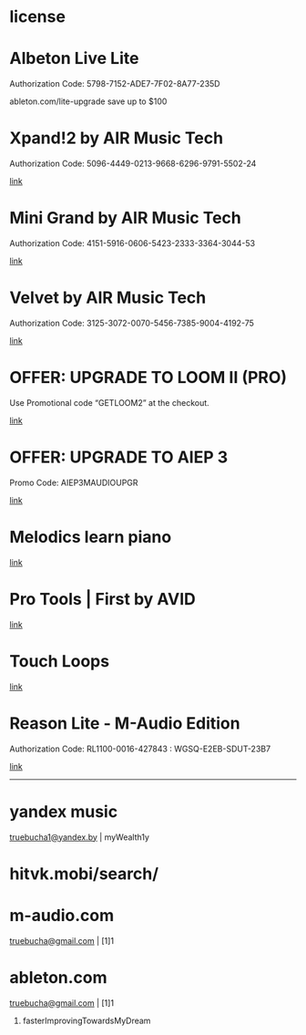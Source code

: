 # license

# Albeton Live Lite

Authorization Code: 5798-7152-ADE7-7F02-8A77-235D

ableton.com/lite-upgrade save up to $100

# Xpand!2 by AIR Music Tech

Authorization Code: 5096-4449-0213-9668-6296-9791-5502-24

[link](http://cdn.inmusicbrands.com/air/x.7/OSX/Xpand%212_2.2.7_Setup.dmg)

# Mini Grand by AIR Music Tech

Authorization Code: 4151-5916-0606-5423-2333-3364-3044-53

[link](http://cdn.inmusicbrands.com/air/x.7/OSX/Mini%20Grand_1.2.7_Setup.dmg)

# Velvet by AIR Music Tech

Authorization Code: 3125-3072-0070-5456-7385-9004-4192-75

[link](http://cdn.inmusicbrands.com/air/x.7/OSX/Velvet_2.0.7_Setup.dmg)

# OFFER: UPGRADE TO LOOM II (PRO)

Use Promotional code “GETLOOM2” at the checkout.

[link](http://www.airmusictech.com/product/loom-ii)

# OFFER: UPGRADE TO AIEP 3

Promo Code: AIEP3MAUDIOUPGR

[link](http://www.airmusictech.com/product/air-instrument-expansion-pack-3-complete)

# Melodics learn piano

[link](http://www.skoove.com/promotions/m-audio-3m)

# Pro Tools | First by AVID

[link](https://my.avid.com/thirdpartypartners/program/maudio)

# Touch Loops

[link](http://8e5aac4bc793d119543e-a784f0287de17aca81e7ecc053e60785.r69.cf2.rackcdn.com/downloads/Touch%20Loops.zip)

# Reason Lite - M-Audio Edition

Authorization Code: RL1100-0016-427843 : WGSQ-E2EB-SDUT-23B7

[link](https://www.propellerheads.se/reason-lite)

-----

# yandex music 

truebucha1@yandex.by | myWealth1y

# hitvk.mobi/search/

# m-audio.com 

truebucha@gmail.com | [1]1

# ableton.com 

truebucha@gmail.com | [1]1


1. fasterImprovingTowardsMyDream

